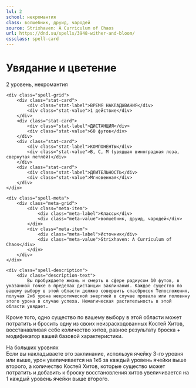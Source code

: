 ```yaml
---
lvl: 2
school: некромантия
class: волшебник, друид, чародей
source: Strixhaven: A Curriculum of Chaos
url: https://dnd.su/spells/3948-wither-and-bloom/
cssclass: spell-card
---
```


<div class="spell-container">
    <div class="spell-header">
        <h1 class="spell-name">Увядание и цветение</h1>
        <div class="spell-level">2 уровень, некромантия</div>
    </div>
    
    <div class="spell-grid">
        <div class="stat-card">
            <div class="stat-label">ВРЕМЯ НАКЛАДЫВАНИЯ</div>
            <div class="stat-value">1 действие</div>
        </div>
        <div class="stat-card">
            <div class="stat-label">ДИСТАНЦИЯ</div>
            <div class="stat-value">60 футов</div>
        </div>
        <div class="stat-card">
            <div class="stat-label">КОМПОНЕНТЫ</div>
            <div class="stat-value">В, С, М (увядшая виноградная лоза, свернутая петлёй)</div>
        </div>
        <div class="stat-card">
            <div class="stat-label">ДЛИТЕЛЬНОСТЬ</div>
            <div class="stat-value">Мгновенная</div>
        </div>
    </div>
    
    <div class="spell-meta">
        <div class="meta-grid">
            <div class="meta-item">
                <div class="meta-label">Классы</div>
                <div class="meta-value">волшебник, друид, чародей</div>
            </div>
            <div class="meta-item">
                <div class="meta-label">Источник</div>
                <div class="meta-value">Strixhaven: A Curriculum of Chaos</div>
            </div>
        </div>
    </div>
    
    <div class="spell-description">
        <div class="description-text">
            Вы пробуждаете жизнь и смерть в сфере радиусом 10 футов, в указанной точке в пределах дистанции заклинания. Каждое существо по вашему выбору в этой области должно совершить спасбросок Телосложения, получая 2к6 урона некротической энергией в случае провала или половину этого урона в случае успеха. Немагическая растительность в этой области увядает.
Кроме того, одно существо по вашему выбору в этой области может потратить и бросить одну из своих неизрасходованных Костей Хитов, восстанавливая себе количество хитов, равное результату броска + модификатор вашей базовой характеристики.
        </div>
        <div class="higher-levels">
            <div class="higher-levels-title">На больших уровнях</div>
            <div class="higher-levels-text">
                Если вы накладываете это заклинание, используя ячейку 3-го уровня или выше, урон увеличивается на 1к6 за каждый уровень ячейки выше второго, а количество Костей Хитов, которые существо может потратить и добавить к броску восстановления хитов увеличивается на 1 каждый уровень ячейки выше второго.
            </div>
        </div>
    </div>
</div>